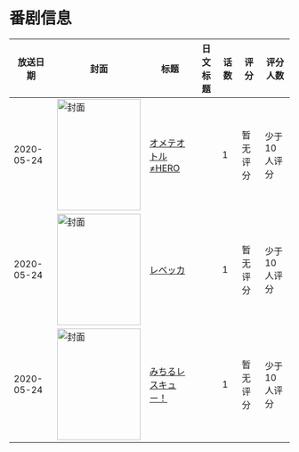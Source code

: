 # 番剧信息

|放送日期|封面|标题|日文标题|话数|评分|评分人数|
|---|---|---|---|---|---|---|
|2020-05-24|<img src="//lain.bgm.tv/pic/cover/c/1a/59/309420_3yo3B.jpg" alt="封面" style="width:150px;height:200px;object-fit:cover;">|[オメテオトル≠HERO](https://bangumi.tv/subject/309420)||1|暂无评分|少于10人评分|
|2020-05-24|<img src="//lain.bgm.tv/pic/cover/c/7c/16/309421_35Ol3.jpg" alt="封面" style="width:150px;height:200px;object-fit:cover;">|[レベッカ](https://bangumi.tv/subject/309421)||1|暂无评分|少于10人评分|
|2020-05-24|<img src="//lain.bgm.tv/pic/cover/c/9b/07/309422_uNiPL.jpg" alt="封面" style="width:150px;height:200px;object-fit:cover;">|[みちるレスキュー！](https://bangumi.tv/subject/309422)||1|暂无评分|少于10人评分|

